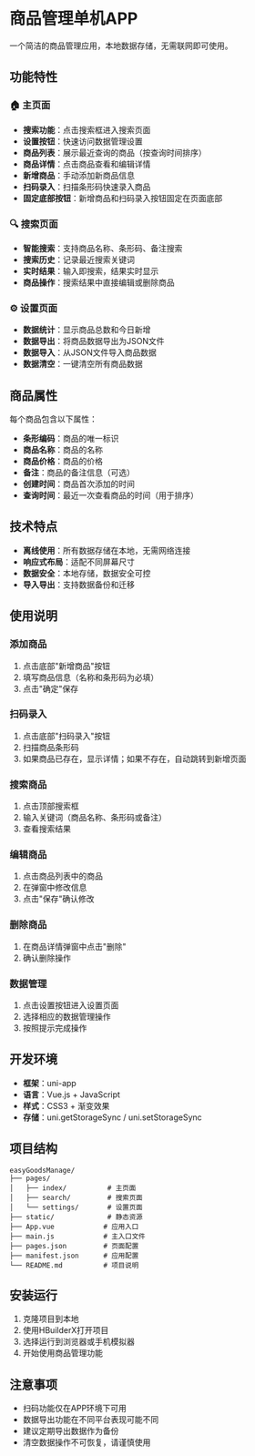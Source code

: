 # 商品管理单机APP

一个简洁的商品管理应用，本地数据存储，无需联网即可使用。

## 功能特性

### 🏠 主页面
- **搜索功能**：点击搜索框进入搜索页面
- **设置按钮**：快速访问数据管理设置
- **商品列表**：展示最近查询的商品（按查询时间排序）
- **商品详情**：点击商品查看和编辑详情
- **新增商品**：手动添加新商品信息
- **扫码录入**：扫描条形码快速录入商品
- **固定底部按钮**：新增商品和扫码录入按钮固定在页面底部

### 🔍 搜索页面
- **智能搜索**：支持商品名称、条形码、备注搜索
- **搜索历史**：记录最近搜索关键词
- **实时结果**：输入即搜索，结果实时显示
- **商品操作**：搜索结果中直接编辑或删除商品

### ⚙️ 设置页面
- **数据统计**：显示商品总数和今日新增
- **数据导出**：将商品数据导出为JSON文件
- **数据导入**：从JSON文件导入商品数据
- **数据清空**：一键清空所有商品数据

## 商品属性

每个商品包含以下属性：
- **条形编码**：商品的唯一标识
- **商品名称**：商品的名称
- **商品价格**：商品的价格
- **备注**：商品的备注信息（可选）
- **创建时间**：商品首次添加的时间
- **查询时间**：最近一次查看商品的时间（用于排序）

## 技术特点

- **离线使用**：所有数据存储在本地，无需网络连接
- **响应式布局**：适配不同屏幕尺寸
- **数据安全**：本地存储，数据安全可控
- **导入导出**：支持数据备份和迁移

## 使用说明

### 添加商品
1. 点击底部"新增商品"按钮
2. 填写商品信息（名称和条形码为必填）
3. 点击"确定"保存

### 扫码录入
1. 点击底部"扫码录入"按钮
2. 扫描商品条形码
3. 如果商品已存在，显示详情；如果不存在，自动跳转到新增页面

### 搜索商品
1. 点击顶部搜索框
2. 输入关键词（商品名称、条形码或备注）
3. 查看搜索结果

### 编辑商品
1. 点击商品列表中的商品
2. 在弹窗中修改信息
3. 点击"保存"确认修改

### 删除商品
1. 在商品详情弹窗中点击"删除"
2. 确认删除操作

### 数据管理
1. 点击设置按钮进入设置页面
2. 选择相应的数据管理操作
3. 按照提示完成操作

## 开发环境

- **框架**：uni-app
- **语言**：Vue.js + JavaScript
- **样式**：CSS3 + 渐变效果
- **存储**：uni.getStorageSync / uni.setStorageSync

## 项目结构

```
easyGoodsManage/
├── pages/
│   ├── index/          # 主页面
│   ├── search/         # 搜索页面
│   └── settings/       # 设置页面
├── static/             # 静态资源
├── App.vue            # 应用入口
├── main.js            # 主入口文件
├── pages.json         # 页面配置
├── manifest.json      # 应用配置
└── README.md          # 项目说明
```

## 安装运行

1. 克隆项目到本地
2. 使用HBuilderX打开项目
3. 选择运行到浏览器或手机模拟器
4. 开始使用商品管理功能

## 注意事项

- 扫码功能仅在APP环境下可用
- 数据导出功能在不同平台表现可能不同
- 建议定期导出数据作为备份
- 清空数据操作不可恢复，请谨慎使用
